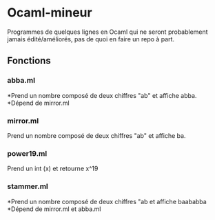 Ocaml-mineur
============

Programmes de quelques lignes en Ocaml qui ne seront probablement jamais édité/améliorés, pas de quoi en faire un repo à part.

## Fonctions
### abba.ml
*Prend un nombre composé de deux chiffres "ab" et affiche abba.
*Dépend de mirror.ml

### mirror.ml
Prend un nombre composé de deux chiffres "ab" et affiche ba.

### power19.ml
Prend un int (x) et retourne x^19

### stammer.ml
*Prend un nombre composé de deux chiffres "ab et affiche baababba
*Dépend de mirror.ml et abba.ml

